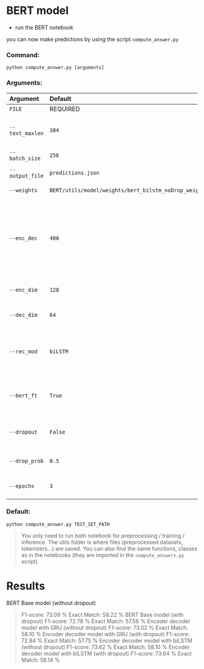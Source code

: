 # BERT model

* run the BERT notebook

you can now make predictions by using the script `compute_answer.py`

### **Command:**

`python compute_answer.py [arguments]`

### **Arguments:**
| Argument | Default | Description |
|:---------|:--------|:------------|
| `FILE` | REQUIRED | The test file |
| `--text_maxlen` | `384` | Maximum length imposed on text |
| `--batch_size` | `256` | The batch size |
| `--output_file` | `predictions.json` | Path to the output file |
| `--weights` | `BERT/utils/model/weights/bert_bilstm_noDrop_weights.h5` | Path to the weights |
| `--enc_dec` | `400` | Use the encoder decoder model or not(If False, the base model will be used), possible: `True`, `False` |
| `--enc_dim` | `128` | The encoding dimension |
| `--dec_dim` | `64` | The decoding dimension |
| `--rec_mod` | `biLSTM` | Set the type of recurrent modules, possible: `biLSTM`, `GRU` |
| `--bert_ft` | `True` | choose to fine-tune the BERT, possible: `True`, `False` |
| `--dropout` | `False` | Use dropout, possible: `True`, `False` |
| `--drop_prob` | `0.5` | The dropout probability |
| `--epochs` | `3` | The number of epochs |

### **Default:**

`python compute_answer.py TEST_SET_PATH`

> You only need to run both notebook for preprocessing / training / inference.
> The utils folder is where files (preprocessed datasets, tokenizers...) are saved.
> You can also find the same functions, classes as in the notebooks (they are imported in the `compute_answers.py` script)


# Results

BERT Base model (without dropout)
> F1-score: 73.09 %
> Exact Match: 58.22 %
BERT Base model (with dropout)
> F1-score: 72.78 %
> Exact Match: 57.58 %
Encoder decoder model with GRU (without dropout)
> F1-score: 73.02 %
> Exact Match: 58.10 %
Encoder decoder model with GRU (with dropout)
> F1-score: 72.84 %
> Exact Match: 57.75 %
Encoder decoder model with biLSTM (without dropout)
> F1-score: 73.62 %
> Exact Match: 58.10 %
Encoder decoder model with biLSTM (with dropout)
> F1-score: 73.64 %
> Exact Match: 58.14 %